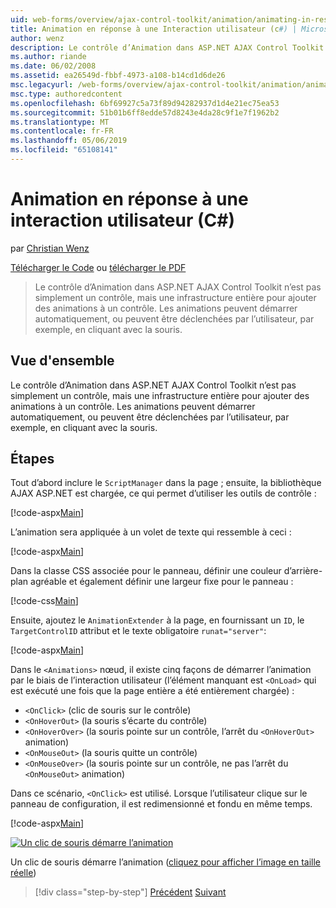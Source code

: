 ```yaml
---
uid: web-forms/overview/ajax-control-toolkit/animation/animating-in-response-to-user-interaction-cs
title: Animation en réponse à une Interaction utilisateur (c#) | Microsoft Docs
author: wenz
description: Le contrôle d’Animation dans ASP.NET AJAX Control Toolkit n’est pas simplement un contrôle, mais une infrastructure entière pour ajouter des animations à un contrôle. Les animations peuvent étoiles...
ms.author: riande
ms.date: 06/02/2008
ms.assetid: ea26549d-fbbf-4973-a108-b14cd1d6de26
msc.legacyurl: /web-forms/overview/ajax-control-toolkit/animation/animating-in-response-to-user-interaction-cs
msc.type: authoredcontent
ms.openlocfilehash: 6bf69927c5a73f89d94282937d1d4e21ec75ea53
ms.sourcegitcommit: 51b01b6ff8edde57d8243e4da28c9f1e7f1962b2
ms.translationtype: MT
ms.contentlocale: fr-FR
ms.lasthandoff: 05/06/2019
ms.locfileid: "65108141"
---
```

# <a name="animating-in-response-to-user-interaction-c"></a>Animation en réponse à une interaction utilisateur (C#)

par [Christian Wenz](https://github.com/wenz)

[Télécharger le Code](http://download.microsoft.com/download/f/9/a/f9a26acd-8df4-4484-8a18-199e4598f411/Animation6.cs.zip) ou [télécharger le PDF](http://download.microsoft.com/download/6/7/1/6718d452-ff89-4d3f-a90e-c74ec2d636a3/animation6CS.pdf)

> Le contrôle d’Animation dans ASP.NET AJAX Control Toolkit n’est pas simplement un contrôle, mais une infrastructure entière pour ajouter des animations à un contrôle. Les animations peuvent démarrer automatiquement, ou peuvent être déclenchées par l’utilisateur, par exemple, en cliquant avec la souris.

## <a name="overview"></a>Vue d'ensemble

Le contrôle d’Animation dans ASP.NET AJAX Control Toolkit n’est pas simplement un contrôle, mais une infrastructure entière pour ajouter des animations à un contrôle. Les animations peuvent démarrer automatiquement, ou peuvent être déclenchées par l’utilisateur, par exemple, en cliquant avec la souris.

## <a name="steps"></a>Étapes

Tout d’abord inclure le `ScriptManager` dans la page ; ensuite, la bibliothèque AJAX ASP.NET est chargée, ce qui permet d’utiliser les outils de contrôle :

[!code-aspx[Main](animating-in-response-to-user-interaction-cs/samples/sample1.aspx)]

L’animation sera appliquée à un volet de texte qui ressemble à ceci :

[!code-aspx[Main](animating-in-response-to-user-interaction-cs/samples/sample2.aspx)]

Dans la classe CSS associée pour le panneau, définir une couleur d’arrière-plan agréable et également définir une largeur fixe pour le panneau :

[!code-css[Main](animating-in-response-to-user-interaction-cs/samples/sample3.css)]

Ensuite, ajoutez le `AnimationExtender` à la page, en fournissant un `ID`, le `TargetControlID` attribut et le texte obligatoire `runat="server"`:

[!code-aspx[Main](animating-in-response-to-user-interaction-cs/samples/sample4.aspx)]

Dans le `<Animations>` nœud, il existe cinq façons de démarrer l’animation par le biais de l’interaction utilisateur (l’élément manquant est `<OnLoad>` qui est exécuté une fois que la page entière a été entièrement chargée) :

- `<OnClick>` (clic de souris sur le contrôle)
- `<OnHoverOut>` (la souris s’écarte du contrôle)
- `<OnHoverOver>` (la souris pointe sur un contrôle, l’arrêt du `<OnHoverOut>` animation)
- `<OnMouseOut>` (la souris quitte un contrôle)
- `<OnMouseOver>` (la souris pointe sur un contrôle, ne pas l’arrêt du `<OnMouseOut>` animation)

Dans ce scénario, `<OnClick>` est utilisé. Lorsque l’utilisateur clique sur le panneau de configuration, il est redimensionné et fondu en même temps.

[!code-aspx[Main](animating-in-response-to-user-interaction-cs/samples/sample5.aspx)]

[![Un clic de souris démarre l’animation](animating-in-response-to-user-interaction-cs/_static/image2.png)](animating-in-response-to-user-interaction-cs/_static/image1.png)

Un clic de souris démarre l’animation ([cliquez pour afficher l’image en taille réelle](animating-in-response-to-user-interaction-cs/_static/image3.png))

> [!div class="step-by-step"]
> [Précédent](picking-one-animation-out-of-a-list-cs.md)
> [Suivant](disabling-actions-during-animation-cs.md)
